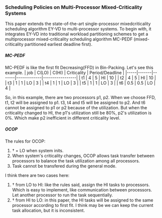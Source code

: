 ### Scheduling Policies on Multi-Processor Mixed-Criticality Systems
This paper extends the state-of-the-art single-processor mixedcriticality scheduling algorithm EY-VD to multi-processor systems. To begin with, it integrates EY-VD into traditional workload partitioning schemes to get a multiprocessor mixed-criticality scheduling algorithm MC-PEDF (mixed-criticality partitioned earliest deadline first). 
##### MC-PEDF
MC-PEDF is like the first fit Decreasing(FFD) in Bin-Packing.
Let's see this example.
| job | C(LO) | C(HI) | Criticality | Period/Deadline |
|-----|-------|-------|-------------|-----------------|
| t1  | 4     | 5     | HI          | 10              |
| t2  | 4     | 5     | HI          | 10              |
| t3  | 1     | 1     | LO          | 3               |
| t4  | 1     | 1     | LO          | 3               |
| t5  | 1     | 1     | LO          | 3               |
| t6  | 0.5     | 0.5     | LO          | 4               |

So, in this example, there are two processors p1, p2. When we choose FFD, t1, t2 will be assigned to p1. t3, t4 and t5 will be assigned to p2. And t6 cannot be assigned to p1 or p2 because of the utilization. But when the criticality changed to HI, the p1's utilization still be 80%, p2's utilization is 0%. Which make p2 inefficient in different criticality level.

##### OCOP
The rules for OCOP:
1. † = LO when system inits.
2. When system's criticality changes, OCOP allows task transfer between processors to balance the task utilization among all processors.
3. Task cannot be transfered during the general mode.


I think there are two cases here:
1. † from LO to HI: like the rules said, assign the HI tasks to processors. Which is easy to implement, like communication between processors. Let another processor to run the task sequentially.
2. † from HI to LO: in this paper, the HI tasks will be assigned to the same processor according to first fit. I think may be we can keep the current task allocation, but it is inconsistent.
